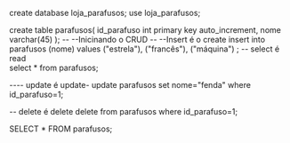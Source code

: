 create database loja_parafusos;
use loja_parafusos;

create table parafusos(
id_parafuso int primary key auto_increment,
nome varchar(45)
);
-- --Inicinando o CRUD
-- --Insert é o create
insert into parafusos (nome) values
("estrela"),
("francês"),
("máquina")
;
-- select é read  
select * from parafusos;

---- update é update- 
update parafusos set nome="fenda" where id_parafuso=1;

-- delete é delete
delete from parafusos where id_parafuso=1;

SELECT * FROM parafusos;